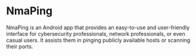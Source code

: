 # NmaPing
NmaPing is an Android app that provides an easy-to-use and user-friendly interface for cybersecurity professionals, network professionals, or even casual users. It assists them in pinging publicly available hosts or scanning their ports.
